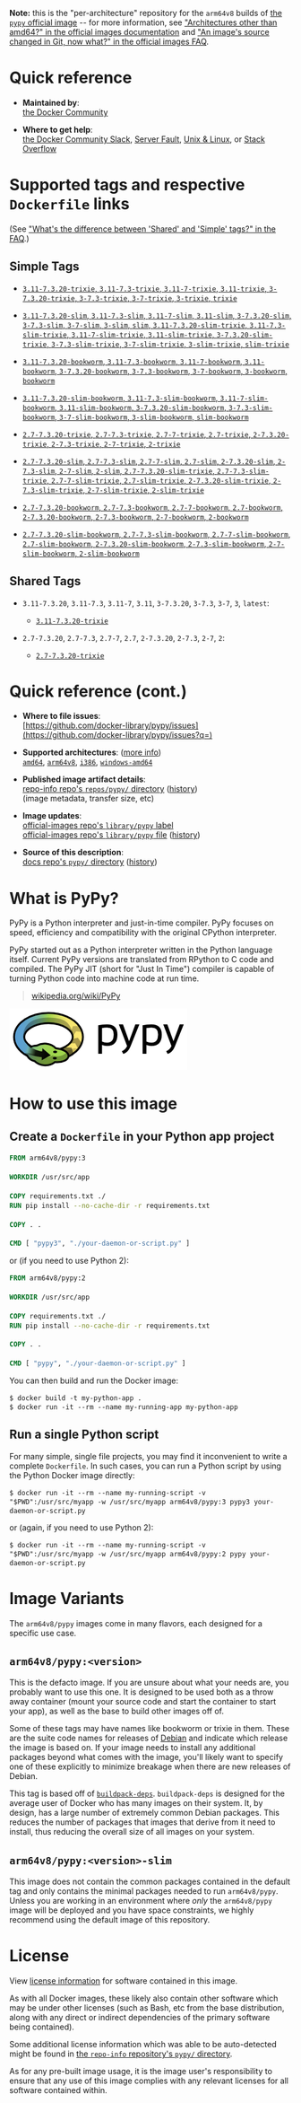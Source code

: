 <!--

********************************************************************************

WARNING:

    DO NOT EDIT "pypy/README.md"

    IT IS AUTO-GENERATED

    (from the other files in "pypy/" combined with a set of templates)

********************************************************************************

-->

**Note:** this is the "per-architecture" repository for the `arm64v8` builds of [the `pypy` official image](https://hub.docker.com/_/pypy) -- for more information, see ["Architectures other than amd64?" in the official images documentation](https://github.com/docker-library/official-images#architectures-other-than-amd64) and ["An image's source changed in Git, now what?" in the official images FAQ](https://github.com/docker-library/faq#an-images-source-changed-in-git-now-what).

# Quick reference

-	**Maintained by**:  
	[the Docker Community](https://github.com/docker-library/pypy)

-	**Where to get help**:  
	[the Docker Community Slack](https://dockr.ly/comm-slack), [Server Fault](https://serverfault.com/help/on-topic), [Unix & Linux](https://unix.stackexchange.com/help/on-topic), or [Stack Overflow](https://stackoverflow.com/help/on-topic)

# Supported tags and respective `Dockerfile` links

(See ["What's the difference between 'Shared' and 'Simple' tags?" in the FAQ](https://github.com/docker-library/faq#whats-the-difference-between-shared-and-simple-tags).)

## Simple Tags

-	[`3.11-7.3.20-trixie`, `3.11-7.3-trixie`, `3.11-7-trixie`, `3.11-trixie`, `3-7.3.20-trixie`, `3-7.3-trixie`, `3-7-trixie`, `3-trixie`, `trixie`](https://github.com/docker-library/pypy/blob/8908818e3c253a09864223f7c148db765684135f/3.11/trixie/Dockerfile)

-	[`3.11-7.3.20-slim`, `3.11-7.3-slim`, `3.11-7-slim`, `3.11-slim`, `3-7.3.20-slim`, `3-7.3-slim`, `3-7-slim`, `3-slim`, `slim`, `3.11-7.3.20-slim-trixie`, `3.11-7.3-slim-trixie`, `3.11-7-slim-trixie`, `3.11-slim-trixie`, `3-7.3.20-slim-trixie`, `3-7.3-slim-trixie`, `3-7-slim-trixie`, `3-slim-trixie`, `slim-trixie`](https://github.com/docker-library/pypy/blob/8908818e3c253a09864223f7c148db765684135f/3.11/slim-trixie/Dockerfile)

-	[`3.11-7.3.20-bookworm`, `3.11-7.3-bookworm`, `3.11-7-bookworm`, `3.11-bookworm`, `3-7.3.20-bookworm`, `3-7.3-bookworm`, `3-7-bookworm`, `3-bookworm`, `bookworm`](https://github.com/docker-library/pypy/blob/8908818e3c253a09864223f7c148db765684135f/3.11/bookworm/Dockerfile)

-	[`3.11-7.3.20-slim-bookworm`, `3.11-7.3-slim-bookworm`, `3.11-7-slim-bookworm`, `3.11-slim-bookworm`, `3-7.3.20-slim-bookworm`, `3-7.3-slim-bookworm`, `3-7-slim-bookworm`, `3-slim-bookworm`, `slim-bookworm`](https://github.com/docker-library/pypy/blob/8908818e3c253a09864223f7c148db765684135f/3.11/slim-bookworm/Dockerfile)

-	[`2.7-7.3.20-trixie`, `2.7-7.3-trixie`, `2.7-7-trixie`, `2.7-trixie`, `2-7.3.20-trixie`, `2-7.3-trixie`, `2-7-trixie`, `2-trixie`](https://github.com/docker-library/pypy/blob/8908818e3c253a09864223f7c148db765684135f/2.7/trixie/Dockerfile)

-	[`2.7-7.3.20-slim`, `2.7-7.3-slim`, `2.7-7-slim`, `2.7-slim`, `2-7.3.20-slim`, `2-7.3-slim`, `2-7-slim`, `2-slim`, `2.7-7.3.20-slim-trixie`, `2.7-7.3-slim-trixie`, `2.7-7-slim-trixie`, `2.7-slim-trixie`, `2-7.3.20-slim-trixie`, `2-7.3-slim-trixie`, `2-7-slim-trixie`, `2-slim-trixie`](https://github.com/docker-library/pypy/blob/8908818e3c253a09864223f7c148db765684135f/2.7/slim-trixie/Dockerfile)

-	[`2.7-7.3.20-bookworm`, `2.7-7.3-bookworm`, `2.7-7-bookworm`, `2.7-bookworm`, `2-7.3.20-bookworm`, `2-7.3-bookworm`, `2-7-bookworm`, `2-bookworm`](https://github.com/docker-library/pypy/blob/8908818e3c253a09864223f7c148db765684135f/2.7/bookworm/Dockerfile)

-	[`2.7-7.3.20-slim-bookworm`, `2.7-7.3-slim-bookworm`, `2.7-7-slim-bookworm`, `2.7-slim-bookworm`, `2-7.3.20-slim-bookworm`, `2-7.3-slim-bookworm`, `2-7-slim-bookworm`, `2-slim-bookworm`](https://github.com/docker-library/pypy/blob/8908818e3c253a09864223f7c148db765684135f/2.7/slim-bookworm/Dockerfile)

## Shared Tags

-	`3.11-7.3.20`, `3.11-7.3`, `3.11-7`, `3.11`, `3-7.3.20`, `3-7.3`, `3-7`, `3`, `latest`:

	-	[`3.11-7.3.20-trixie`](https://github.com/docker-library/pypy/blob/8908818e3c253a09864223f7c148db765684135f/3.11/trixie/Dockerfile)

-	`2.7-7.3.20`, `2.7-7.3`, `2.7-7`, `2.7`, `2-7.3.20`, `2-7.3`, `2-7`, `2`:

	-	[`2.7-7.3.20-trixie`](https://github.com/docker-library/pypy/blob/8908818e3c253a09864223f7c148db765684135f/2.7/trixie/Dockerfile)

# Quick reference (cont.)

-	**Where to file issues**:  
	[https://github.com/docker-library/pypy/issues](https://github.com/docker-library/pypy/issues?q=)

-	**Supported architectures**: ([more info](https://github.com/docker-library/official-images#architectures-other-than-amd64))  
	[`amd64`](https://hub.docker.com/r/amd64/pypy/), [`arm64v8`](https://hub.docker.com/r/arm64v8/pypy/), [`i386`](https://hub.docker.com/r/i386/pypy/), [`windows-amd64`](https://hub.docker.com/r/winamd64/pypy/)

-	**Published image artifact details**:  
	[repo-info repo's `repos/pypy/` directory](https://github.com/docker-library/repo-info/blob/master/repos/pypy) ([history](https://github.com/docker-library/repo-info/commits/master/repos/pypy))  
	(image metadata, transfer size, etc)

-	**Image updates**:  
	[official-images repo's `library/pypy` label](https://github.com/docker-library/official-images/issues?q=label%3Alibrary%2Fpypy)  
	[official-images repo's `library/pypy` file](https://github.com/docker-library/official-images/blob/master/library/pypy) ([history](https://github.com/docker-library/official-images/commits/master/library/pypy))

-	**Source of this description**:  
	[docs repo's `pypy/` directory](https://github.com/docker-library/docs/tree/master/pypy) ([history](https://github.com/docker-library/docs/commits/master/pypy))

# What is PyPy?

PyPy is a Python interpreter and just-in-time compiler. PyPy focuses on speed, efficiency and compatibility with the original CPython interpreter.

PyPy started out as a Python interpreter written in the Python language itself. Current PyPy versions are translated from RPython to C code and compiled. The PyPy JIT (short for "Just In Time") compiler is capable of turning Python code into machine code at run time.

> [wikipedia.org/wiki/PyPy](https://en.wikipedia.org/wiki/PyPy)

![logo](https://raw.githubusercontent.com/docker-library/docs/ff804ee81e3f94dab5cd207a0a0504e5e67606dd/pypy/logo.png)

# How to use this image

## Create a `Dockerfile` in your Python app project

```dockerfile
FROM arm64v8/pypy:3

WORKDIR /usr/src/app

COPY requirements.txt ./
RUN pip install --no-cache-dir -r requirements.txt

COPY . .

CMD [ "pypy3", "./your-daemon-or-script.py" ]
```

or (if you need to use Python 2):

```dockerfile
FROM arm64v8/pypy:2

WORKDIR /usr/src/app

COPY requirements.txt ./
RUN pip install --no-cache-dir -r requirements.txt

COPY . .

CMD [ "pypy", "./your-daemon-or-script.py" ]
```

You can then build and run the Docker image:

```console
$ docker build -t my-python-app .
$ docker run -it --rm --name my-running-app my-python-app
```

## Run a single Python script

For many simple, single file projects, you may find it inconvenient to write a complete `Dockerfile`. In such cases, you can run a Python script by using the Python Docker image directly:

```console
$ docker run -it --rm --name my-running-script -v "$PWD":/usr/src/myapp -w /usr/src/myapp arm64v8/pypy:3 pypy3 your-daemon-or-script.py
```

or (again, if you need to use Python 2):

```console
$ docker run -it --rm --name my-running-script -v "$PWD":/usr/src/myapp -w /usr/src/myapp arm64v8/pypy:2 pypy your-daemon-or-script.py
```

# Image Variants

The `arm64v8/pypy` images come in many flavors, each designed for a specific use case.

## `arm64v8/pypy:<version>`

This is the defacto image. If you are unsure about what your needs are, you probably want to use this one. It is designed to be used both as a throw away container (mount your source code and start the container to start your app), as well as the base to build other images off of.

Some of these tags may have names like bookworm or trixie in them. These are the suite code names for releases of [Debian](https://wiki.debian.org/DebianReleases) and indicate which release the image is based on. If your image needs to install any additional packages beyond what comes with the image, you'll likely want to specify one of these explicitly to minimize breakage when there are new releases of Debian.

This tag is based off of [`buildpack-deps`](https://hub.docker.com/_/buildpack-deps/). `buildpack-deps` is designed for the average user of Docker who has many images on their system. It, by design, has a large number of extremely common Debian packages. This reduces the number of packages that images that derive from it need to install, thus reducing the overall size of all images on your system.

## `arm64v8/pypy:<version>-slim`

This image does not contain the common packages contained in the default tag and only contains the minimal packages needed to run `arm64v8/pypy`. Unless you are working in an environment where *only* the `arm64v8/pypy` image will be deployed and you have space constraints, we highly recommend using the default image of this repository.

# License

View [license information](https://bitbucket.org/pypy/pypy/src/c3ff0dd6252b6ba0d230f3624dbb4aab8973a1d0/LICENSE?at=default) for software contained in this image.

As with all Docker images, these likely also contain other software which may be under other licenses (such as Bash, etc from the base distribution, along with any direct or indirect dependencies of the primary software being contained).

Some additional license information which was able to be auto-detected might be found in [the `repo-info` repository's `pypy/` directory](https://github.com/docker-library/repo-info/tree/master/repos/pypy).

As for any pre-built image usage, it is the image user's responsibility to ensure that any use of this image complies with any relevant licenses for all software contained within.
